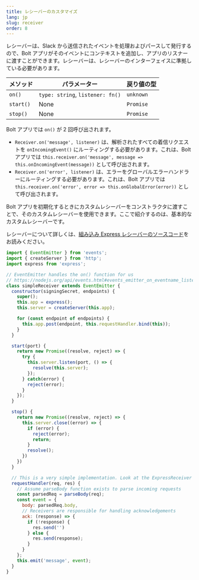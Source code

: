 ```yaml
---
title: レシーバーのカスタマイズ
lang: jp
slug: receiver
order: 8
---
```


<div class="section-content">
レシーバーは、Slack から送信されたイベントを処理およびパースして発行するので、Bolt アプリがそのイベントにコンテキストを追加し、アプリのリスナーに渡すことができます。レシーバーは、レシーバーのインターフェイスに準拠している必要があります。

| メソッド      | パラメーター                       | 戻り値の型    |
|--------------|----------------------------------|-------------|
| `on()`       | `type: string`, `listener: fn()` | `unknown`   |
| `start()`    | None                             | `Promise`   |
| `stop()`     | None                             | `Promise`   |

Bolt アプリでは `on()` が 2 回呼び出されます。
* `Receiver.on('message', listener)` は、解析されたすべての着信リクエストを `onIncomingEvent()` にルーティングする必要があります。これは、Bolt アプリでは `this.receiver.on('message', message => this.onIncomingEvent(message))` として呼び出されます。
* `Receiver.on('error', listener)` は、エラーをグローバルエラーハンドラーにルーティングする必要があります。これは、Bolt アプリでは `this.receiver.on('error', error => this.onGlobalError(error))` として呼び出されます。

Bolt アプリを初期化するときにカスタムレシーバーをコンストラクタに渡すことで、そのカスタムレシーバーを使用できます。ここで紹介するのは、基本的なカスタムレシーバーです。

レシーバーについて詳しくは、[組み込み Express レシーバーのソースコード](https://github.com/slackapi/bolt/blob/master/src/ExpressReceiver.ts)をお読みください。
</div>

```javascript
import { EventEmitter } from 'events';
import { createServer } from 'http';
import express from 'express';

// EventEmitter handles the on() function for us
// https://nodejs.org/api/events.html#events_emitter_on_eventname_listener
class simpleReceiver extends EventEmitter {
  constructor(signingSecret, endpoints) {
    super();
    this.app = express();
    this.server = createServer(this.app);

    for (const endpoint of endpoints) {
      this.app.post(endpoint, this.requestHandler.bind(this));
    }
  }

  start(port) {
    return new Promise((resolve, reject) => {
      try {
        this.server.listen(port, () => {
          resolve(this.server);
        });
      } catch(error) {
        reject(error);
      }
    });
  }

  stop() {
    return new Promise((resolve, reject) => {
      this.server.close((error) => {
        if (error) {
          reject(error);
          return;
        }
        resolve();
      })
    })
  }

  // This is a very simple implementation. Look at the ExpressReceiver source for more detail
  requestHandler(req, res) {
    // Assume parseBody function exists to parse incoming requests
    const parsedReq = parseBody(req);
    const event = {
      body: parsedReq.body,
      // Receivers are responsible for handling acknowledgements
      ack: (response) => {
        if (!response) {
          res.send('')
        } else {
          res.send(response);
        }
      }
    };
    this.emit('message', event);
  }
}
```